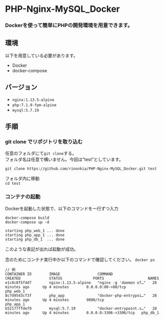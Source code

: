 # PHP-Nginx-MySQL_Docker

### Dockerを使って簡単にPHPの開発環境を用意できます。

## 環境

以下を用意している必要があります。<br>
 - Docker
 - docker-compose


## バージョン

 - `nginx:1.13.5-alpine`
 - `php:7.1.9-fpm-alpine`
 - `mysql:5.7.19`

## 手順

### git clone でリポジトリを取り込む

任意のフォルダにて`git clone`する。<br>
フォルダ名は任意で構いません。今回は”test”としています。<br>

```git clone https://github.com/rinonkia/PHP-Nginx-MySQL_Docker.git test```

フォルダ内に移動<br>
```cd test```

### コンテナの起動

Dockerを起動した状態で、以下のコマンドを一行ずつ入力<br>
```
docker-compose build
docker-compose up -d
```
```
starting php_web_1 ... done
starting php_app_1 ... done
starting php_db_1  ... done
```
このような表記が出れば起動が成功。<br>

念のためにコンテナ実行中か以下のコマンドで確認してください。
```docker ps```

```
// 例
CONTAINER ID        IMAGE                 COMMAND                  CREATED             STATUS              PORTS                    NAMES
e1c0c8f5f4d7        nginx:1.13.5-alpine   "nginx -g 'daemon of…"   28 minutes ago      Up 4 minutes        0.0.0.0:80->80/tcp       php_web_1
8c7d9543cf3f        php_app               "docker-php-entrypoi…"   28 minutes ago      Up 4 minutes        9000/tcp                 php_app_1
b52177ffdef0        mysql:5.7.19          "docker-entrypoint.s…"   28 minutes ago      Up 4 minutes        0.0.0.0:3306->3306/tcp   php_db_1
```

